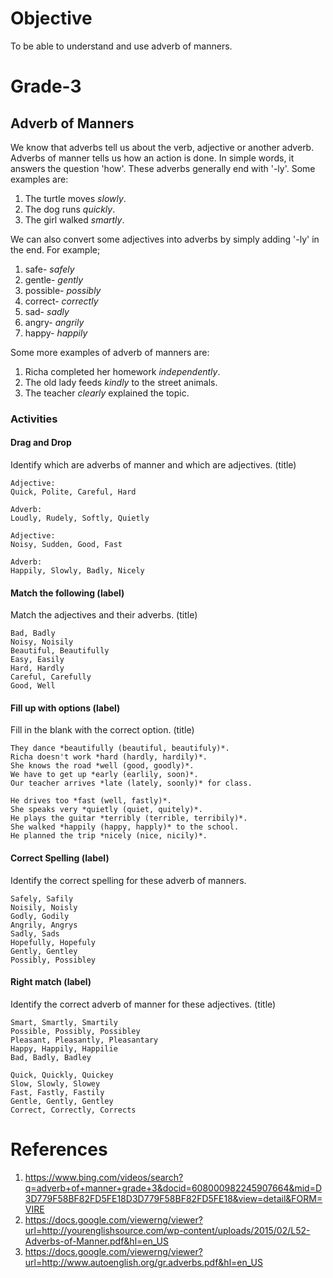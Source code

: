 # Objective

To be able to understand and use adverb of manners.

# Grade-3

## Adverb of Manners

We know that adverbs tell us about the verb, adjective or another adverb. Adverbs of manner tells us how an action is done. In simple words, it answers the question 'how'. These adverbs generally end with '-ly'. Some examples are:
1. The turtle moves *slowly*.
2. The dog runs *quickly*.
3. The girl walked *smartly*.

We can also convert some adjectives into adverbs by simply adding '-ly' in the end. For example;
1. safe- *safely*
2. gentle- *gently*
3. possible- *possibly*
4. correct- *correctly*
5. sad- *sadly*
6. angry- *angrily*
7. happy- *happily*

Some more examples of adverb of manners are:
1. Richa completed her homework *independently*.
2. The old lady feeds *kindly* to the street animals.
3. The teacher *clearly* explained the topic.

### Activities

#### Drag and Drop

Identify which are adverbs of manner and which are adjectives. (title)
```
Adjective:
Quick, Polite, Careful, Hard

Adverb:
Loudly, Rudely, Softly, Quietly
```

```
Adjective:
Noisy, Sudden, Good, Fast

Adverb:
Happily, Slowly, Badly, Nicely
```

#### Match the following (label)

Match the adjectives and their adverbs. (title)
```
Bad, Badly
Noisy, Noisily
Beautiful, Beautifully
Easy, Easily
Hard, Hardly
Careful, Carefully
Good, Well
```

#### Fill up with options (label)

Fill in the blank with the correct option. (title)
```
They dance *beautifully (beautiful, beautifuly)*.
Richa doesn't work *hard (hardly, hardily)*.
She knows the road *well (good, goodly)*.
We have to get up *early (earlily, soon)*.
Our teacher arrives *late (lately, soonly)* for class.
```

```
He drives too *fast (well, fastly)*.
She speaks very *quietly (quiet, quitely)*.
He plays the guitar *terribly (terrible, terribily)*.
She walked *happily (happy, happly)* to the school.
He planned the trip *nicely (nice, nicily)*.
```

#### Correct Spelling (label)

Identify the correct spelling for these adverb of manners.
```
Safely, Safily
Noisily, Noisly
Godly, Godily
Angrily, Angrys
Sadly, Sads
Hopefully, Hopefuly
Gently, Gentley
Possibly, Possibley
```

#### Right match (label)

Identify the correct adverb of manner for these adjectives. (title)
```
Smart, Smartly, Smartily
Possible, Possibly, Possibley
Pleasant, Pleasantly, Pleasantary
Happy, Happily, Happilie
Bad, Badly, Badley
```

```
Quick, Quickly, Quickey
Slow, Slowly, Slowey
Fast, Fastly, Fastily
Gentle, Gently, Gentley
Correct, Correctly, Corrects
```




# References

1. https://www.bing.com/videos/search?q=adverb+of+manner+grade+3&docid=608000982245907664&mid=D3D779F58BF82FD5FE18D3D779F58BF82FD5FE18&view=detail&FORM=VIRE
2. https://docs.google.com/viewerng/viewer?url=http://yourenglishsource.com/wp-content/uploads/2015/02/L52-Adverbs-of-Manner.pdf&hl=en_US
3. https://docs.google.com/viewerng/viewer?url=http://www.autoenglish.org/gr.adverbs.pdf&hl=en_US
